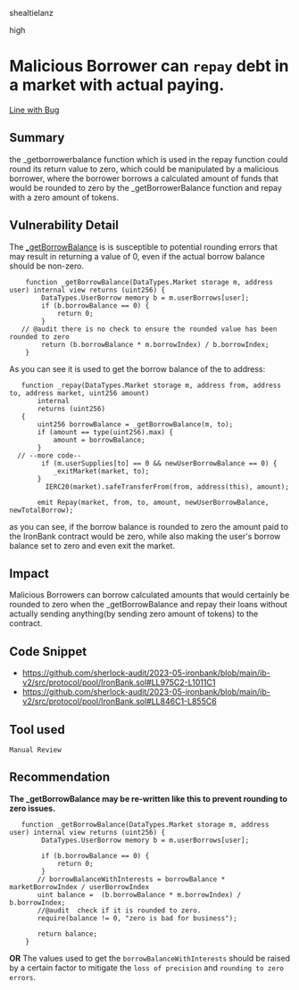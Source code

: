 shealtielanz

high

# Malicious Borrower can `repay` debt in a market with actual paying.

[Line with Bug](https://github.com/sherlock-audit/2023-05-ironbank/blob/main/ib-v2/src/protocol/pool/IronBank.sol#L979)
## Summary
the _getborrowerbalance function which is used in the repay function could round its return value to zero, which could be manipulated by a malicious borrower, where the borrower borrows a calculated amount of funds that would be rounded to zero by the _getBorrowerBalance function and repay with a zero amount of tokens. 
## Vulnerability Detail
The [_getBorrowBalance](https://github.com/sherlock-audit/2023-05-ironbank/blob/main/ib-v2/src/protocol/pool/IronBank.sol#LL846C1-L855C6) is is susceptible to potential rounding errors that may result in returning a value of 0, even if the actual borrow balance should be non-zero.
```solidity
    function _getBorrowBalance(DataTypes.Market storage m, address user) internal view returns (uint256) {
        DataTypes.UserBorrow memory b = m.userBorrows[user];
        if (b.borrowBalance == 0) {
            return 0;
        }
   // @audit there is no check to ensure the rounded value has been rounded to zero
        return (b.borrowBalance * m.borrowIndex) / b.borrowIndex;
    }
 ```
As you can see it is used to get the borrow balance of the to address:
 ```solidity
    function _repay(DataTypes.Market storage m, address from, address to, address market, uint256 amount)
        internal
        returns (uint256)
    {
        uint256 borrowBalance = _getBorrowBalance(m, to);
        if (amount == type(uint256).max) {
            amount = borrowBalance;
        }
   // --more code--
         if (m.userSupplies[to] == 0 && newUserBorrowBalance == 0) {
            _exitMarket(market, to);
        }
          IERC20(market).safeTransferFrom(from, address(this), amount);

        emit Repay(market, from, to, amount, newUserBorrowBalance, newTotalBorrow);
 ```
as you can see, if the borrow balance is rounded to zero the amount paid to the IronBank contract would be zero, while also making the user's borrow balance set to zero and even exit the market.

## Impact
Malicious Borrowers can borrow calculated amounts that would certainly be rounded to zero when the  _getBorrowBalance and repay their loans without actually sending anything(by sending zero amount of tokens) to the contract.
## Code Snippet
- https://github.com/sherlock-audit/2023-05-ironbank/blob/main/ib-v2/src/protocol/pool/IronBank.sol#LL975C2-L1011C1
- https://github.com/sherlock-audit/2023-05-ironbank/blob/main/ib-v2/src/protocol/pool/IronBank.sol#LL846C1-L855C6
## Tool used

`Manual Review`

## Recommendation

**The _getBorrowBalance may be re-written like this to prevent rounding to zero issues.**
```solidity
   function _getBorrowBalance(DataTypes.Market storage m, address user) internal view returns (uint256) {
        DataTypes.UserBorrow memory b = m.userBorrows[user];

        if (b.borrowBalance == 0) {
            return 0;
        }
       // borrowBalanceWithInterests = borrowBalance * marketBorrowIndex / userBorrowIndex
       uint balance =  (b.borrowBalance * m.borrowIndex) / b.borrowIndex;
       //@audit  check if it is rounded to zero.
       require(balance != 0, "zero is bad for business");
    
       return balance;
    }
```
**OR** The values used to get the `borrowBalanceWithInterests` should be raised by a certain factor to mitigate the `loss of precision` and `rounding to zero errors`. 
